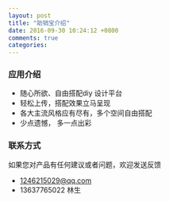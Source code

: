 ```yaml
---
layout: post
title: "助销宝介绍"
date: 2016-09-30 10:24:12 +0800
comments: true
categories: 
---
```


### 应用介绍
* 随心所欲、自由搭配diy 设计平台
* 轻松上传，搭配效果立马呈现
* 各大主流风格应有尽有，多个空间自由搭配
* 少点遗憾， 多一点出彩

### 联系方式
如果您对产品有任何建议或者问题，欢迎发送反馈

* 1246215029@qq.com
* 13637765022 林生